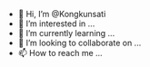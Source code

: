 - 👋 Hi, I’m @Kongkunsati
- 👀 I’m interested in ...
- 🌱 I’m currently learning ...
- 💞️ I’m looking to collaborate on ...
- 📫 How to reach me ...

<!---
Kongkunsati/Kongkunsati is a ✨ special ✨ repository because its `README.md` (this file) appears on your GitHub profile.
You can click the Preview link to take a look at your changes.
--->
